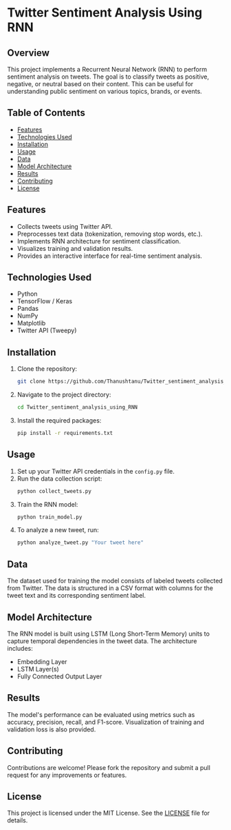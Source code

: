 # Twitter Sentiment Analysis Using RNN

## Overview

This project implements a Recurrent Neural Network (RNN) to perform sentiment analysis on tweets. The goal is to classify tweets as positive, negative, or neutral based on their content. This can be useful for understanding public sentiment on various topics, brands, or events.

## Table of Contents

- [Features](#features)
- [Technologies Used](#technologies-used)
- [Installation](#installation)
- [Usage](#usage)
- [Data](#data)
- [Model Architecture](#model-architecture)
- [Results](#results)
- [Contributing](#contributing)
- [License](#license)

## Features

- Collects tweets using Twitter API.
- Preprocesses text data (tokenization, removing stop words, etc.).
- Implements RNN architecture for sentiment classification.
- Visualizes training and validation results.
- Provides an interactive interface for real-time sentiment analysis.

## Technologies Used

- Python
- TensorFlow / Keras
- Pandas
- NumPy
- Matplotlib
- Twitter API (Tweepy)

## Installation

1. Clone the repository:
   ```bash
   git clone https://github.com/Thanushtanu/Twitter_sentiment_analysis_using_RNN.git

2. Navigate to the project directory:
   ```bash
   cd Twitter_sentiment_analysis_using_RNN
   ```
3. Install the required packages:
   ```bash
   pip install -r requirements.txt
   ```

## Usage

1. Set up your Twitter API credentials in the `config.py` file.
2. Run the data collection script:
   ```bash
   python collect_tweets.py
   ```
3. Train the RNN model:
   ```bash
   python train_model.py
   ```
4. To analyze a new tweet, run:
   ```bash
   python analyze_tweet.py "Your tweet here"
   ```

## Data

The dataset used for training the model consists of labeled tweets collected from Twitter. The data is structured in a CSV format with columns for the tweet text and its corresponding sentiment label.

## Model Architecture

The RNN model is built using LSTM (Long Short-Term Memory) units to capture temporal dependencies in the tweet data. The architecture includes:

- Embedding Layer
- LSTM Layer(s)
- Fully Connected Output Layer

## Results

The model's performance can be evaluated using metrics such as accuracy, precision, recall, and F1-score. Visualization of training and validation loss is also provided.

## Contributing

Contributions are welcome! Please fork the repository and submit a pull request for any improvements or features.

## License

This project is licensed under the MIT License. See the [LICENSE](LICENSE) file for details.

